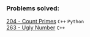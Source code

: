 ### Problems solved:

[204 - Count Primes](https://leetcode.com/problems/count-primes/) `C++` `Python`  
[263 - Ugly Number](https://leetcode.com/problems/ugly-number/) `C++`